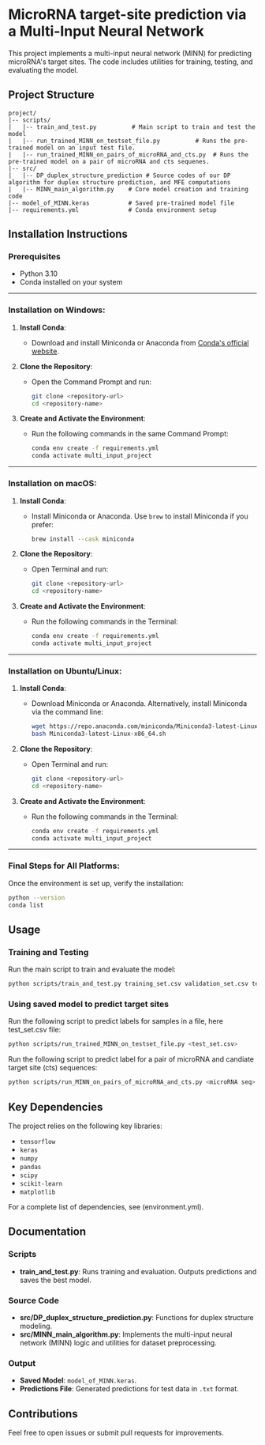 # MicroRNA target-site prediction via a Multi-Input Neural Network

This project implements a multi-input neural network (MINN) for predicting microRNA's target sites. The code includes utilities for training, testing, and evaluating the model.

## Project Structure

```
project/
|-- scripts/
|   |-- train_and_test.py          # Main script to train and test the model
|   |-- run_trained_MINN_on_testset_file.py          # Runs the pre-trained model on an input test file.
|   |-- run_trained_MINN_on_pairs_of_microRNA_and_cts.py  # Runs the pre-trained model on a pair of microRNA and cts sequenes.
|-- src/
|   |-- DP_duplex_structure_prediction # Source codes of our DP algorithm for duplex structure prediction, and MFE computations
|   |-- MINN_main_algorithm.py    # Core model creation and training code
|-- model_of_MINN.keras           # Saved pre-trained model file
|-- requirements.yml              # Conda environment setup
```


## Installation Instructions

### Prerequisites
- Python 3.10
- Conda installed on your system

---

### Installation on **Windows**:

1. **Install Conda**:
   - Download and install Miniconda or Anaconda from [Conda's official website](https://docs.conda.io/en/latest/miniconda.html).

2. **Clone the Repository**:
   - Open the Command Prompt and run:
     ```bash
     git clone <repository-url>
     cd <repository-name>
     ```

3. **Create and Activate the Environment**:
   - Run the following commands in the same Command Prompt:
     ```bash
     conda env create -f requirements.yml
     conda activate multi_input_project
     ```

---

### Installation on **macOS**:

1. **Install Conda**:
   - Install Miniconda or Anaconda. Use `brew` to install Miniconda if you prefer:
     ```bash
     brew install --cask miniconda
     ```

2. **Clone the Repository**:
   - Open Terminal and run:
     ```bash
     git clone <repository-url>
     cd <repository-name>
     ```

3. **Create and Activate the Environment**:
   - Run the following commands in the Terminal:
     ```bash
     conda env create -f requirements.yml
     conda activate multi_input_project
     ```

---

### Installation on **Ubuntu/Linux**:

1. **Install Conda**:
   - Download Miniconda or Anaconda. Alternatively, install Miniconda via the command line:
     ```bash
     wget https://repo.anaconda.com/miniconda/Miniconda3-latest-Linux-x86_64.sh
     bash Miniconda3-latest-Linux-x86_64.sh
     ```

2. **Clone the Repository**:
   - Open Terminal and run:
     ```bash
     git clone <repository-url>
     cd <repository-name>
     ```

3. **Create and Activate the Environment**:
   - Run the following commands in the Terminal:
     ```bash
     conda env create -f requirements.yml
     conda activate multi_input_project
     ```

---

### Final Steps for All Platforms:

Once the environment is set up, verify the installation:
```bash
python --version
conda list
```

## Usage

### Training and Testing
Run the main script to train and evaluate the model:
```bash
python scripts/train_and_test.py training_set.csv validation_set.csv test_set.csv
```

### Using saved model to predict target sites
Run the following script to predict labels for samples in a file, here test_set.csv file:
```bash
python scripts/run_trained_MINN_on_testset_file.py <test_set.csv>
```
Run the following script to predict label for a pair of microRNA and candiate target site (cts) sequences:
```bash
python scripts/run_MINN_on_pairs_of_microRNA_and_cts.py <microRNA seq> <cts seq>
```


## Key Dependencies
The project relies on the following key libraries:
- `tensorflow`
- `keras`
- `numpy`
- `pandas`
- `scipy`
- `scikit-learn`
- `matplotlib`

For a complete list of dependencies, see (environment.yml).

## Documentation

### Scripts
- **train_and_test.py**: Runs training and evaluation. Outputs predictions and saves the best model.

### Source Code
- **src/DP_duplex_structure_prediction.py**: Functions for duplex structure modeling.
- **src/MINN_main_algorithm.py**: Implements the multi-input neural network (MINN) logic and utilities for dataset preprocessing.

### Output
- **Saved Model**: `model_of_MINN.keras`.
- **Predictions File**: Generated predictions for test data in `.txt` format.

## Contributions
Feel free to open issues or submit pull requests for improvements.

